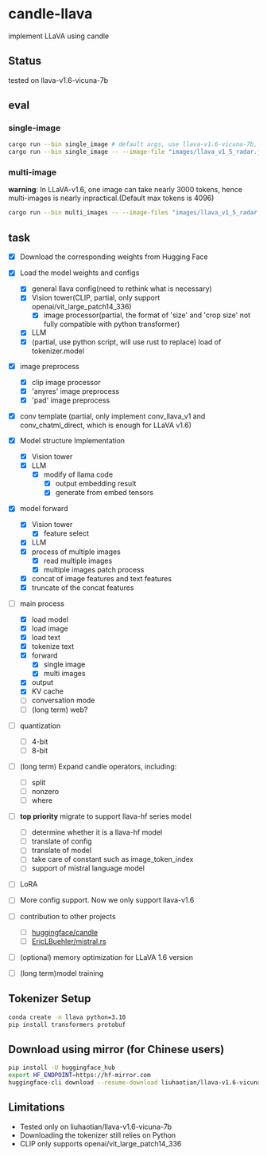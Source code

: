 # candle-llava
implement LLaVA using candle


## Status

tested on llava-v1.6-vicuna-7b


## eval

### single-image
```bash
cargo run --bin single_image # default args, use llava-v1.6-vicuna-7b, default-image is image/llava_logo.png, prompt is "is this a cat?"
cargo run --bin single_image -- --image-file "images/llava_v1_5_radar.jpg" --prompt "what does this picture show?"
```

### multi-image

**warning**: In LLaVA-v1.6, one image can take nearly 3000 tokens, hence multi-images is nearly inpractical.(Default max tokens is 4096)
```bash
cargo run --bin multi_images -- --image-files "images/llava_v1_5_radar.jpg" --image-files "images/llava_example_cmp.png"  --prompt  "what are the common things in these pictures?" #this is also the default args
```

## task
- [x] Download the corresponding weights from Hugging Face

- [x] Load the model weights and configs
   - [x] general llava config(need to rethink what is necessary)
   - [x] Vision tower(CLIP, partial, only support openai/vit_large_patch14_336)
      - [x] image processor(partial, the format of 'size' and 'crop size' not fully compatible with python transformer)
   - [x] LLM
   - [x] (partial, use python script, will use rust to replace) load of tokenizer.model

- [x] image preprocess
   - [x] clip image processor
   - [x] 'anyres' image preprocess
   - [x] 'pad' image preprocess

- [x] conv template (partial, only implement conv_llava_v1 and conv_chatml_direct, which is enough for LLaVA v1.6)

- [x] Model structure Implementation
   - [x] Vision tower
   - [x] LLM
      - [x] modify of llama code
         - [x] output embedding result
         - [x] generate from embed tensors

- [x] model forward
   - [x] Vision tower
      - [x] feature select
   - [x] LLM
   - [x] process of multiple images
      - [x] read multiple images
      - [x] multiple images patch process
   - [x] concat of image features and text features
   - [x] truncate of the concat features

- [ ] main process
   - [x] load model
   - [x] load image
   - [x] load text
   - [x] tokenize text
   - [x] forward
      - [x] single image
      - [x] multi images
   - [x] output
   - [x] KV cache
   - [ ] conversation mode
   - [ ] (long term) web?

- [ ] quantization
   - [ ] 4-bit
   - [ ] 8-bit

- [ ] (long term)  Expand candle operators, including:
   - [ ] split
   - [ ] nonzero
   - [ ] where

- [ ] **top priority** migrate to support llava-hf series model
   - [ ] determine whether it is a llava-hf model
   - [ ] translate of config
   - [ ] translate of model
   - [ ] take care of constant such as image_token_index
   - [ ] support of mistral language model

- [ ] LoRA
- [ ] More config support. Now we only support llava-v1.6
- [ ] contribution to other projects
   - [ ] [huggingface/candle](https://github.com/huggingface/candle)
   - [ ] [EricLBuehler/mistral.rs](https://github.com/EricLBuehler/mistral.rs)
- [ ] (optional) memory optimization for LLaVA 1.6 version
- [ ] (long term)model training 

  
## Tokenizer Setup  
```bash  
conda create -n llava python=3.10  
pip install transformers protobuf
```
## Download using mirror (for Chinese users)  
```bash
pip install -U huggingface_hub  
export HF_ENDPOINT=https://hf-mirror.com  
huggingface-cli download --resume-download liuhaotian/llava-v1.6-vicuna-7b
```
## Limitations
* Tested only on liuhaotian/llava-v1.6-vicuna-7b
* Downloading the tokenizer still relies on Python
* CLIP only supports openai/vit_large_patch14_336
